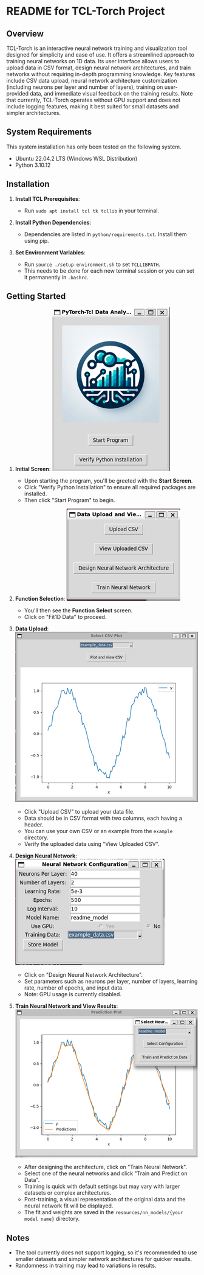 # README for TCL-Torch Project

## Overview
TCL-Torch is an interactive neural network training and visualization tool designed for simplicity and ease of use. It offers a streamlined approach to training neural networks on 1D data. Its user interface allows users to upload data in CSV format, design neural network architectures, and train networks without requiring in-depth programming knowledge. Key features include CSV data upload, neural network architecture customization (including neurons per layer and number of layers), training on user-provided data, and immediate visual feedback on the training results. Note that currently, TCL-Torch operates without GPU support and does not include logging features, making it best suited for small datasets and simpler architectures.

## System Requirements
This system installation has only been tested on the following system. 
- Ubuntu 22.04.2 LTS (Windows WSL Distribution)
- Python 3.10.12

## Installation
1. **Install TCL Prerequisites**: 
   - Run `sudo apt install tcl tk tcllib` in your terminal.

2. **Install Python Dependencies**: 
   - Dependencies are listed in `python/requirements.txt`. Install them using pip.

3. **Set Environment Variables**: 
   - Run `source ./setup-environment.sh` to set `TCLLIBPATH`.
   - This needs to be done for each new terminal session or you can set it permanently in `.bashrc`.

## Getting Started
1. **Initial Screen**:
![Start Screen](images/readme/start_screen.png)
   - Upon starting the program, you'll be greeted with the **Start Screen**.
   - Click "Verify Python Installation" to ensure all required packages are installed.
   - Then click "Start Program" to begin.

2. **Function Selection**:
![Function Select](images/readme/function_select.png)
   - You'll then see the **Function Select** screen.
   - Click on "Fit1D Data" to proceed.

3. **Data Upload**:
![View Upload CSV](images/readme/view_upload_csv.png)
   - Click "Upload CSV" to upload your data file.
   - Data should be in CSV format with two columns, each having a header.
   - You can use your own CSV or an example from the `example` directory.
   - Verify the uploaded data using "View Uploaded CSV".

4. **Design Neural Network**:
![Design Neural Network](images/readme/design_neural_network.png)
   - Click on "Design Neural Network Architecture".
   - Set parameters such as neurons per layer, number of layers, learning rate, number of epochs, and input data.
   - Note: GPU usage is currently disabled.

5. **Train Neural Network and View Results**:
![Train Neural Network](images/readme/fit_neural_network.png)
   - After designing the architecture, click on "Train Neural Network".
   - Select one of the neural networks and click "Train and Predict on Data".
   - Training is quick with default settings but may vary with larger datasets or complex architectures.
   - Post-training, a visual representation of the original data and the neural network fit will be displayed.
   - The fit and weights are saved in the `resources/nn_models/{your model name}` directory.

## Notes
- The tool currently does not support logging, so it's recommended to use smaller datasets and simpler network architectures for quicker results.
- Randomness in training may lead to variations in results.

